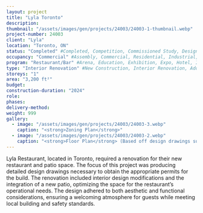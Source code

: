 ```yaml
---
layout: project 
title: "Lyla Toronto"
description: 
thumbnail: "/assets/images/gen/projects/24003/24003-1-thumbnail.webp"
project-number: 24003
client: "Lyla"
location: "Toronto, ON"
status: "Completed" #Completed, Competition, Commissioned Study, Design Development, Construction, Demolished, Study
occupancy: "Commercial" #Assembly, Commercial, Residential, Industrial, Institutional  
program: "Restaurant/Bar" #Arena, Education, Exhibition, Expo, Hotel, Industrial, Industry, Infrastructure, Landscape, Leisure, Library, Masterplan, Mixed Use, Museum/Gallery, Office, Parking, Publicspace, Religion, Research, Residential, Restaurant/Bar, Retail, Scenography, Services, Theatre
type: "Interior Renovation" #New Construction, Interior Renovation, Addition, Adaptive Reuse
storeys: "1"
area: "3,200 ft²"
budget: 
construction-duration: "2024"
role: 
phases: 
delivery-method: 
weight: 999
gallery:
  - image: "/assets/images/gen/projects/24003/24003-3.webp"
    caption: "<strong>Zoning Plan</strong>"
  - image: "/assets/images/gen/projects/24003/24003-2.webp"
    caption: "<strong>Floor Plan</strong> (Based off design drawings supplied by Owner)"
---
```

Lyla Restaurant, located in Toronto, required a renovation for their new restaurant and patio space. The focus of this project was producing detailed design drawings necessary to obtain the appropriate permits for the build. The renovation included interior design modifications and the integration of a new patio, optimizing the space for the restaurant’s operational needs. The design adhered to both aesthetic and functional considerations, ensuring a welcoming atmosphere for guests while meeting local building and safety standards.